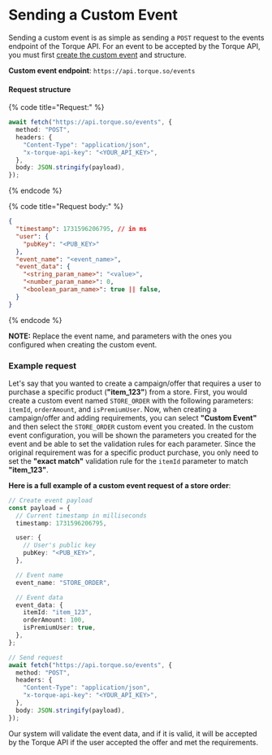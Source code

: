 # Sending a Custom Event

Sending a custom event is as simple as sending a `POST` request to the events endpoint of the Torque API. For an event to be accepted by the Torque API, you must first [create the custom event](creating-offchain-actions.md) and structure.&#x20;

**Custom event endpoint**: `https://api.torque.so/events`

#### Request structure

{% code title="Request:" %}
```typescript
await fetch("https://api.torque.so/events", {
  method: "POST",
  headers: {
    "Content-Type": "application/json",
    "x-torque-api-key": "<YOUR_API_KEY>",
  },
  body: JSON.stringify(payload),
});
```
{% endcode %}

{% code title="Request body:" %}
```json
{
  "timestamp": 1731596206795, // in ms
  "user": {
    "pubKey": "<PUB_KEY>"
  },
  "event_name": "<event_name>",
  "event_data": {
    "<string_param_name>": "<value>",
    "<number_param_name>": 0,
    "<boolean_param_name>": true || false,
  }
}
```
{% endcode %}

**NOTE:** Replace the event name, and parameters with the ones you configured when creating the custom event.

### Example request

Let's say that you wanted to create a campaign/offer that requires a user to purchase a specific product (**"item\_123"**) from a store. First, you would create a custom event named `STORE_ORDER` with the following parameters: `itemId`, `orderAmount`, and `isPremiumUser`. Now, when creating a campaign/offer and adding requirements, you can select **"Custom Event"** and then select the `STORE_ORDER` custom event you created. In the custom event configuration, you will be shown the parameters you created for the event and be able to set the validation rules for each parameter. Since the original requirement was for a specific product purchase, you only need to set the **"exact match"** validation rule for the `itemId` parameter to match **"item\_123"**.



**Here is a full example of a custom event request of a store order**:

```typescript
// Create event payload
const payload = {
  // Current timestamp in milliseconds
  timestamp: 1731596206795,

  user: {
    // User's public key
    pubKey: "<PUB_KEY>",
  },

  // Event name
  event_name: "STORE_ORDER",

  // Event data
  event_data: {
    itemId: "item_123",
    orderAmount: 100,
    isPremiumUser: true,
  },
};

// Send request
await fetch("https://api.torque.so/events", {
  method: "POST",
  headers: {
    "Content-Type": "application/json",
    "x-torque-api-key": "<YOUR_API_KEY>",
  },
  body: JSON.stringify(payload),
});
```

Our system will validate the event data, and if it is valid, it will be accepted by the Torque API if the user accepted the offer and met the requirements.

